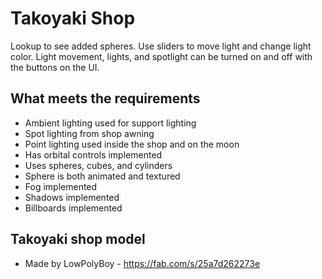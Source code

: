 # Takoyaki Shop
Lookup to see added spheres. Use sliders to move light and change light color. Light movement, lights, and spotlight can be turned on and off with the buttons on the UI.

## What meets the requirements
* Ambient lighting used for support lighting
* Spot lighting from shop awning
* Point lighting used inside the shop and on the moon
* Has orbital controls implemented
* Uses spheres, cubes, and cylinders
* Sphere is both animated and textured
* Fog implemented
* Shadows implemented
* Billboards implemented

## Takoyaki shop model
* Made by LowPolyBoy - https://fab.com/s/25a7d262273e